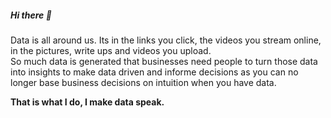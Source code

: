 ##### Hi there 👋 
Data is all around us. Its in the links you click, the videos you stream online, in the pictures, write ups and videos you upload.</br>
So much data is generated that businesses need people to turn those data into insights to make data driven and informe decisions as you can no longer base
business decisions on intuition when you have data.</br>

**That is what I do, I make data speak.**
<!--
**didi-hub97/didi-hub97** is a ✨ _special_ ✨ repository because its `README.md` (this file) appears on your GitHub profile.

Here are some ideas to get you started:

- 🔭 I’m currently working on ...
- 🌱 I’m currently learning ...
- 👯 I’m looking to collaborate on ...
- 🤔 I’m looking for help with ...
- 💬 Ask me about ...
- 📫 How to reach me: ...
- 😄 Pronouns: She/her
- ⚡ Fun fact: ...
-->
